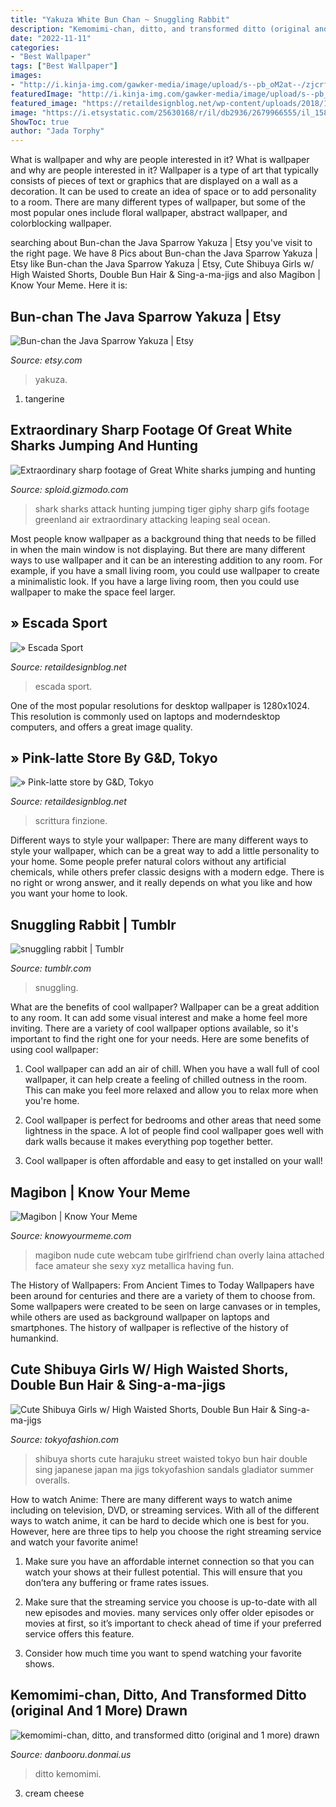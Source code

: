 ```yaml
---
title: "Yakuza White Bun Chan ~ Snuggling Rabbit"
description: "Kemomimi-chan, ditto, and transformed ditto (original and 1 more) drawn"
date: "2022-11-11"
categories:
- "Best Wallpaper"
tags: ["Best Wallpaper"]
images:
- "http://i.kinja-img.com/gawker-media/image/upload/s--pb_oM2at--/zjcrfjwwteefhegm4bie.gif"
featuredImage: "http://i.kinja-img.com/gawker-media/image/upload/s--pb_oM2at--/zjcrfjwwteefhegm4bie.gif"
featured_image: "https://retaildesignblog.net/wp-content/uploads/2018/11/3-1-780x1170.jpg"
image: "https://i.etsystatic.com/25630168/r/il/db2936/2679966555/il_1588xN.2679966555_bung.jpg"
ShowToc: true
author: "Jada Torphy"
---
```



What is wallpaper and why are people interested in it?
What is wallpaper and why are people interested in it?
Wallpaper is a type of art that typically consists of pieces of text or graphics that are displayed on a wall as a decoration. It can be used to create an idea of space or to add personality to a room. There are many different types of wallpaper, but some of the most popular ones include floral wallpaper, abstract wallpaper, and colorblocking wallpaper.

	

		
searching about Bun-chan the Java Sparrow Yakuza | Etsy you've visit to the right page. We have 8 Pics about Bun-chan the Java Sparrow Yakuza | Etsy like Bun-chan the Java Sparrow Yakuza | Etsy, Cute Shibuya Girls w/ High Waisted Shorts, Double Bun Hair &amp; Sing-a-ma-jigs and also Magibon | Know Your Meme. Here it is:
		
    
## Bun-chan The Java Sparrow Yakuza | Etsy

<img loading=lazy src="https://i.etsystatic.com/25630168/r/il/db2936/2679966555/il_1588xN.2679966555_bung.jpg" onerror="this.onerror=null;this.src='https://tse1.mm.bing.net/th?id=OIP.fkHVzAC38tSqLGfjJ70Q3QHaJ3&amp;pid=15.1';" alt="Bun-chan the Java Sparrow Yakuza | Etsy">

_Source: etsy.com_

>yakuza. 

	

1. tangerine 

    
## Extraordinary Sharp Footage Of Great White Sharks Jumping And Hunting

<img loading=lazy src="http://i.kinja-img.com/gawker-media/image/upload/s--pb_oM2at--/zjcrfjwwteefhegm4bie.gif" onerror="this.onerror=null;this.src='https://tse4.mm.bing.net/th?id=OIP.E0pP5NeGTLR0uwSaW4575QHaDX&amp;pid=15.1';" alt="Extraordinary sharp footage of Great White sharks jumping and hunting">

_Source: sploid.gizmodo.com_

>shark sharks attack hunting jumping tiger giphy sharp gifs footage greenland air extraordinary attacking leaping seal ocean. 

	

Most people know wallpaper as a background thing that needs to be filled in when the main window is not displaying. But there are many different ways to use wallpaper and it can be an interesting addition to any room. For example, if you have a small living room, you could use wallpaper to create a minimalistic look. If you have a large living room, then you could use wallpaper to make the space feel larger.

    
## » Escada Sport

<img loading=lazy src="https://retaildesignblog.net/wp-content/uploads/2018/11/3-1-780x1170.jpg" onerror="this.onerror=null;this.src='https://tse3.mm.bing.net/th?id=OIP.c52Vk10tqgtELGElCt1OkwHaLH&amp;pid=15.1';" alt="» Escada Sport">

_Source: retaildesignblog.net_

>escada sport. 

	

One of the most popular resolutions for desktop wallpaper is 1280x1024. This resolution is commonly used on laptops and moderndesktop computers, and offers a great image quality.

    
## » Pink-latte Store By G&amp;D, Tokyo

<img loading=lazy src="https://retaildesignblog.net/wp-content/uploads/2012/05/Pink-latte-store-by-GandD-Tokyo.jpg" onerror="this.onerror=null;this.src='https://tse2.mm.bing.net/th?id=OIP.qLddMGnuaAYdzDwSayzxCwHaF3&amp;pid=15.1';" alt="» Pink-latte store by G&amp;D, Tokyo">

_Source: retaildesignblog.net_

>scrittura finzione. 

	

Different ways to style your wallpaper:
There are many different ways to style your wallpaper, which can be a great way to add a little personality to your home. Some people prefer natural colors without any artificial chemicals, while others prefer classic designs with a modern edge. There is no right or wrong answer, and it really depends on what you like and how you want your home to look.

    
## Snuggling Rabbit | Tumblr

<img loading=lazy src="https://66.media.tumblr.com/f0a8e9b936ef836e57e40c3c117cc3cc/tumblr_p1ys9gdgtv1skobpqo3_500.jpg" onerror="this.onerror=null;this.src='https://tse2.mm.bing.net/th?id=OIP.V9aejhcj1n8qhuus7PaESQHaJ3&amp;pid=15.1';" alt="snuggling rabbit | Tumblr">

_Source: tumblr.com_

>snuggling. 

	

What are the benefits of cool wallpaper?
Wallpaper can be a great addition to any room. It can add some visual interest and make a home feel more inviting. There are a variety of cool wallpaper options available, so it's important to find the right one for your needs. Here are some benefits of using cool wallpaper: 
1. Cool wallpaper can add an air of chill. When you have a wall full of cool wallpaper, it can help create a feeling of chilled outness in the room. This can make you feel more relaxed and allow you to relax more when you're home. 

2. Cool wallpaper is perfect for bedrooms and other areas that need some lightness in the space. A lot of people find cool wallpaper goes well with dark walls because it makes everything pop together better. 

3. Cool wallpaper is often affordable and easy to get installed on your wall!

    
## Magibon | Know Your Meme

<img loading=lazy src="http://i2.kym-cdn.com/entries/icons/facebook/000/000/041/magichan-magibon-guino1.jpg" onerror="this.onerror=null;this.src='https://tse4.mm.bing.net/th?id=OIP.4HjxlswUKYty4b3la8h-gwHaFj&amp;pid=15.1';" alt="Magibon | Know Your Meme">

_Source: knowyourmeme.com_

>magibon nude cute webcam tube girlfriend chan overly laina attached face amateur she sexy xyz metallica having fun. 

	

The History of Wallpapers: From Ancient Times to Today
Wallpapers have been around for centuries and there are a variety of them to choose from. Some wallpapers were created to be seen on large canvases or in temples, while others are used as background wallpaper on laptops and smartphones. The history of wallpaper is reflective of the history of humankind.

    
## Cute Shibuya Girls W/ High Waisted Shorts, Double Bun Hair &amp; Sing-a-ma-jigs

<img loading=lazy src="http://tokyofashion.com/wp-content/uploads/2011/08/Shibuya-Girls-Plush-Toys-2011-Summer-G9760.jpg" onerror="this.onerror=null;this.src='https://tse1.mm.bing.net/th?id=OIP.grhgooF5u5RwImlmkxHWcQHaLH&amp;pid=15.1';" alt="Cute Shibuya Girls w/ High Waisted Shorts, Double Bun Hair &amp; Sing-a-ma-jigs">

_Source: tokyofashion.com_

>shibuya shorts cute harajuku street waisted tokyo bun hair double sing japanese japan ma jigs tokyofashion sandals gladiator summer overalls. 

	

How to watch Anime: There are many different ways to watch anime including on television, DVD, or streaming services.
With all of the different ways to watch anime, it can be hard to decide which one is best for you. However, here are three tips to help you choose the right streaming service and watch your favorite anime!
1. Make sure you have an affordable internet connection so that you can watch your shows at their fullest potential. This will ensure that you don’tera any buffering or frame rates issues.

2. Make sure that the streaming service you choose is up-to-date with all new episodes and movies. many services only offer older episodes or movies at first, so it’s important to check ahead of time if your preferred service offers this feature.

3. Consider how much time you want to spend watching your favorite shows.

    
## Kemomimi-chan, Ditto, And Transformed Ditto (original And 1 More) Drawn

<img loading=lazy src="https://cdn.donmai.us/sample/0c/9d/sample-0c9ddb711be3b9d70c22942733b4e377.jpg" onerror="this.onerror=null;this.src='https://tse4.mm.bing.net/th?id=OIP.B0w8qZYDA0YWSRPeO4t9UgHaFj&amp;pid=15.1';" alt="kemomimi-chan, ditto, and transformed ditto (original and 1 more) drawn">

_Source: danbooru.donmai.us_

>ditto kemomimi. 

	

3. cream cheese 

